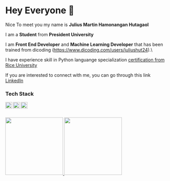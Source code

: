 # Hey Everyone 👋

Nice To meet you my name is **Julius Martin Hamonangan Hutagaol**

I am a **Student** from **President University**

I am **Front End Developer** and **Machine Learning Developer** that has been trained from dicoding
(https://www.dicoding.com/users/juliushut24).\

I have experience skill in Python languange specialization [certification from Rice University](https://www.coursera.org/account/accomplishments/specialization/CUZCMTQTFF2K)

If you are interested to connect with me, you can go through this link
[LinkedIn](https://www.linkedin.com/in/julius-martin-34a63021b/)


### Tech Stack
  <a href="#"><img align="left" alt="JavaScript" title="JavaScript" width="21px" src="https://upload.wikimedia.org/wikipedia/commons/9/99/Unofficial_JavaScript_logo_2.svg" /></a>
  <a href="https://nodejs.org/"><img align="left" alt="NodeJS" title="NodeJS" width="21px" src="https://seeklogo.com/images/N/nodejs-logo-FBE122E377-seeklogo.com.png" /></a>
  <a href="https://www.python.org/"><img align="left" alt="Python" title="Python" width="21px" src="https://upload.wikimedia.org/wikipedia/commons/thumb/c/c3/Python-logo-notext.svg/165px-Python-logo-notext.svg.png" /></a>
  <br>
  <br>

<p align="left">
<a href="https://github.com/Juliushtg24">
  <img height="180em" src="https://github-readme-stats-eight-theta.vercel.app/api?username=Juliushtg24&show_icons=true&theme=algolia&include_all_commits=true&count_private=true"/>
  <img height="180em" src="https://github-readme-stats-eight-theta.vercel.app/api/top-langs/?username=Juliushtg24&layout=compact&langs_count=8&theme=algolia"/>
</a>
</p>
